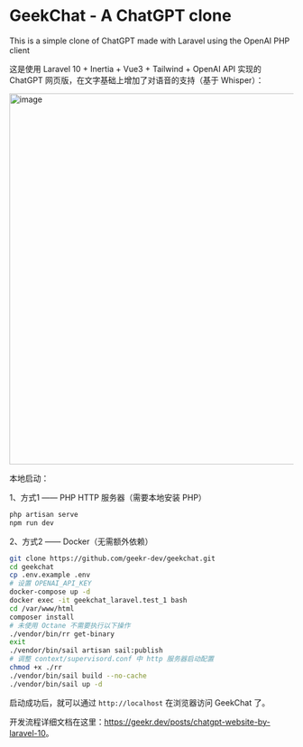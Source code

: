 # GeekChat - A ChatGPT clone

This is a simple clone of ChatGPT made with Laravel using the OpenAI PHP client

这是使用 Laravel 10 + Inertia + Vue3 + Tailwind + OpenAI API 实现的 ChatGPT 网页版，在文字基础上增加了对语音的支持（基于 Whisper）：

<img width="658" alt="image" src="https://user-images.githubusercontent.com/114386672/224564157-2fb92c40-7a43-4156-9715-b76ea2cef46e.png">


本地启动：

1、方式1 —— PHP HTTP 服务器（需要本地安装 PHP）

```bash
php artisan serve
npm run dev
```

2、方式2 —— Docker（无需额外依赖）

```bash
git clone https://github.com/geekr-dev/geekchat.git
cd geekchat
cp .env.example .env
# 设置 OPENAI_API_KEY
docker-compose up -d
docker exec -it geekchat_laravel.test_1 bash
cd /var/www/html
composer install
# 未使用 Octane 不需要执行以下操作
./vendor/bin/rr get-binary
exit
./vendor/bin/sail artisan sail:publish
# 调整 context/supervisord.conf 中 http 服务器启动配置
chmod +x ./rr
./vendor/bin/sail build --no-cache
./vendor/bin/sail up -d
```

启动成功后，就可以通过 `http://localhost` 在浏览器访问 GeekChat 了。

开发流程详细文档在这里：<https://geekr.dev/posts/chatgpt-website-by-laravel-10>。

